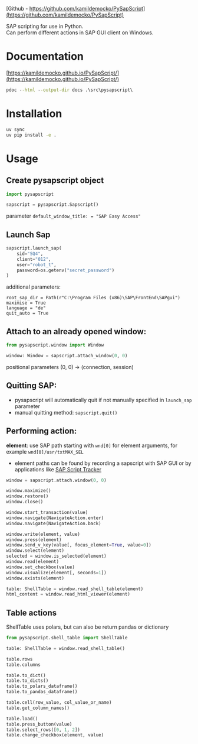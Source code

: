 [Github - https://github.com/kamildemocko/PySapScript](https://github.com/kamildemocko/PySapScript)

SAP scripting for use in Python.  
Can perform different actions in SAP GUI client on Windows.


# Documentation

[https://kamildemocko.github.io/PySapScript/](https://kamildemocko.github.io/PySapScript/)

```cmd
pdoc --html --output-dir docs .\src\pysapscript\
```

# Installation

```cmd
uv sync
uv pip install -e .
```

# Usage

## Create pysapscript object

```python
import pysapscript

sapscript = pysapscript.Sapscript()
```

parameter `default_window_title: = "SAP Easy Access"`

## Launch Sap

```python
sapscript.launch_sap(
    sid="SQ4",
    client="012",
    user="robot_t",
    password=os.getenv("secret_password")
)
```

additional parameters:

`root_sap_dir = Path(r"C:\Program Files (x86)\SAP\FrontEnd\SAPgui")`  
`maximise = True`  
`language = "de"`  
`quit_auto = True`

## Attach to an already opened window:

```python
from pysapscript.window import Window

window: Window = sapscript.attach_window(0, 0)
```

positional parameters (0, 0) -> (connection, session)

## Quitting SAP:

- pysapscript will automatically quit if not manually specified in `launch_sap` parameter
- manual quitting method: `sapscript.quit()`

## Performing action:

**element**: use SAP path starting with `wnd[0]` for element arguments, for example `wnd[0]/usr/txtMAX_SEL`  
- element paths can be found by recording a sapscript with SAP GUI or by applications like [SAP Script Tracker](https://tracker.stschnell.de/)

```python
window = sapscript.attach.window(0, 0)

window.maximize()
window.restore()
window.close()

window.start_transaction(value)
window.navigate(NavigateAction.enter)
window.navigate(NavigateAction.back)

window.write(element, value)
window.press(element)
window.send_v_key(value[, focus_element=True, value=0])
window.select(element)
selected = window.is_selected(element)
window.read(element)
window.set_checkbox(value)
window.visualize(element[, seconds=1])
window.exists(element)

table: ShellTable = window.read_shell_table(element)
html_content = window.read_html_viewer(element)
```

## Table actions

ShellTable uses polars, but can also be return pandas or dictionary

```python
from pysapscript.shell_table import ShellTable

table: ShellTable = window.read_shell_table()

table.rows
table.columns

table.to_dict()
table.to_dicts()
table.to_polars_dataframe()
table.to_pandas_dataframe()

table.cell(row_value, col_value_or_name)
table.get_column_names()

table.load()
table.press_button(value)
table.select_rows([0, 1, 2])
table.change_checkbox(element, value)
```